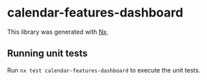 # calendar-features-dashboard

This library was generated with [Nx](https://nx.dev).

## Running unit tests

Run `nx test calendar-features-dashboard` to execute the unit tests.
